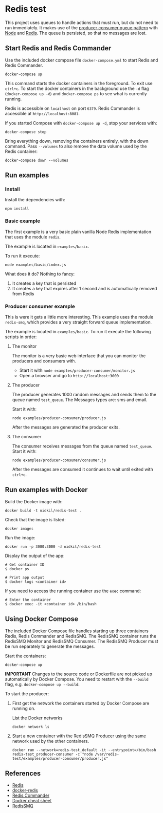 # Redis test

This project uses queues to handle actions that must run, but do not need to run immediately. It makes use of the [producer consumer queue pattern](https://en.wikipedia.org/wiki/Producer%E2%80%93consumer_problem) with [Node](https://nodejs.org) and [Redis](https://redis.io/). The queue is persisted, so that no messages are lost.

## Start Redis and Redis Commander

Use the included docker compose file `docker-compose.yml` to start Redis and Redis Commander.

```
docker-compose up
```

This command starts the docker containers in the foreground. To exit use `ctrl+c`. To start the docker containers in the background use the `-d` flag (`docker-compose up -d`) and `docker-compose ps` to see what is currently running.
 
Redis is accessible on `localhost` on port `6379`. Redis Commander is accessible at `http://localhost:8081`.

If you started Compose with `docker-compose up -d`, stop your services with:

```
docker-compose stop
```

Bring everything down, removing the containers entirely, with the down command. Pass `--volumes` to also remove the data volume used by the Redis container:

```
docker-compose down --volumes
```

## Run examples

### Install

Install the dependencies with:

```
npm install
```

### Basic example

The first example is a very basic plain vanilla Node Redis implementation that uses the module `redis`.

The example is located in `examples/basic`.

To run it execute:
 
```
node examples/basic/index.js
```

What does it do? Nothing to fancy:

1. It creates a key that is persisted
2. It creates a key that expires after 1 second and is automatically removed from Redis

### Producer consumer example

This is were it gets a little more interesting. This example uses the module `redis-smq`, which provides a very straight forward queue implementation.

The example is located in `examples/basic`. To run it execute the following scripts in order:

1. The monitor

    The monitor is a very basic web interface that you can monitor the producers and consumers with.
    
    - Start it with `node examples/producer-consumer/monitor.js`
    - Open a browser and go to `http://localhost:3000` 

2. The producer

    The producer generates 1000 random messages and sends them to the queue named `test_queue`. The Messages types are: sms and email.
    
    Start it with:
    
    ```
    node examples/producer-consumer/producer.js
    ```

    After the messages are generated the producer exits.
    
3. The consumer

    The consumer receives messages from the queue named `test_queue`.  
    Start it with:
    
    ```
    node examples/producer-consumer/consumer.js
    ```

    After the messages are consumed it continues to wait until exited with `ctrl+c`.

## Run examples with Docker

Build the Docker image with:

```
docker build -t nidkil/redis-test .
```

Check that the image is listed:

```
docker images
```

Run the image:

```
docker run -p 3000:3000 -d nidkil/redis-test
```

Display the output of the app:

```
# Get container ID
$ docker ps

# Print app output
$ docker logs <container id>
```

If you need to access the running container use the `exec` command:

```
# Enter the container
$ docker exec -it <container id> /bin/bash
```

## Using Docker Compose

The included Docker Compose file handles starting up three containers Redis, Redis Commander and RedisSMQ. The RedisSMQ container runs the RedisSMQ Monitor and RedisSMQ Consumer. The RedisSMQ Producer must be run separately to generate the messages.

Start the containers:

```
docker-compose up
```

**IMPORTANT** Changes to the source code or Dockerfile are not picked up automatically by Docker Compose. You need to restart with the `--build` flag, e.g. `docker-compose up --build`. 

To start the producer:

1. First get the network the containers started by Docker Compose are running on.

    List the Docker networks
    
    ```
    docker network ls
    ```

2. Start a new container with the RedisSMQ Producer using the same network used by the other containers. 

    ```
    docker run --network=redis-test_default -it --entrypoint=/bin/bash redis-test_producer-consumer -c "node /var/redis-test/examples/producer-consumer/producer.js" 
    ```

## References

- [Redis](https://redis.io/)
- [docker-redis](https://github.com/sameersbn/docker-redis)
- [Redis Commander](https://github.com/joeferner/redis-commander)
- [Docker cheat sheet](https://dockercheatsheet.painlessdocker.com/)
- [RedisSMQ](https://github.com/weyoss/redis-smq)
